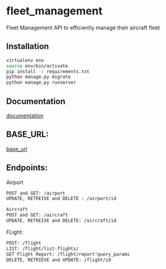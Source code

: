 # fleet_management

Fleet Management API to efficiently manage their aircraft fleet

## Installation

```bash
virtualenv env
source env/bin/activate
pip install -r requirements.txt
python manage.py migrate
python manage.py runserver
```

## Documentation 
[documentation](https://documenter.getpostman.com/view/11358975/UVeAtTZg)

## BASE_URL: 
[base_url](https://nuvolar-fleet.herokuapp.com/api/)

## Endpoints:

Airport
```bash
POST and GET: /airport
UPDATE, RETREIVE and DELETE : /airport/id
```

```bash
Aircraft
POST and GET: /aircraft
UPDATE, RETREIVE and DELETE: /aircraft/id
```

FLight:
```bash
POST: /flight
LIST: /flight/list-flights/
GET Flight Report: /flight/report?query_params
DELETE, RETRIEVE and UPDATE: /flight/id
```
